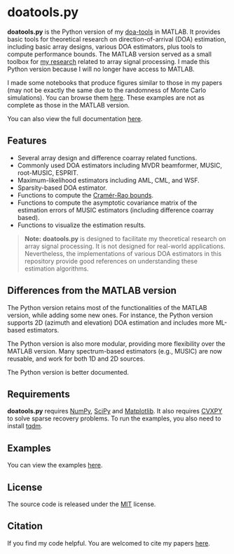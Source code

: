 # doatools.py

**doatools.py** is the Python version of my [doa-tools](https://github.com/morriswmz/doa-tools) in MATLAB. It provides basic tools for theoretical research on direction-of-arrival (DOA) estimation, including basic array designs, various DOA estimators, plus tools to compute performance bounds. The MATLAB version served as a small toolbox for [my research](http://research.wmz.ninja/research.html) related to array signal processing. I made this Python version because I will no longer have access to MATLAB.

I made some notebooks that produce figures similar to those in my papers (may not be exactly the same due to the randomness of Monte Carlo simulations). You can browse them [here](examples/paper). These examples are not as complete as those in the MATLAB version.

You can also view the full documentation [here](https://morriswmz.github.io/doatools.py/).

## Features

* Several array design and difference coarray related functions.
* Commonly used DOA estimators including MVDR beamformer, MUSIC, root-MUSIC, ESPRIT.
* Maximum-likelihood estimators including AML, CML, and WSF.
* Sparsity-based DOA estimator.
* Functions to compute the [Cramér-Rao bounds](https://en.wikipedia.org/wiki/Cram%C3%A9r%E2%80%93Rao_bound).
* Functions to compute the asymptotic covariance matrix of the estimation errors of MUSIC estimators (including difference coarray based).
* Functions to visualize the estimation results.

>**Note:** **doatools.py** is designed to facilitate my theoretical research on array signal processing. It is not designed for real-world applications. Nevertheless, the implementations of various DOA estimators in this repository provide good references on understanding these estimation algorithms.

## Differences from the MATLAB version

The Python version retains most of the functionalities of the MATLAB version, while adding some new ones. For instance, the Python version supports 2D (azimuth and elevation) DOA estimation and includes more ML-based estimators.

The Python version is also more modular, providing more flexibility over the MATLAB version. Many spectrum-based estimators (e.g., MUSIC) are now reusable, and work for both 1D and 2D sources.

The Python version is better documented.

## Requirements

**doatools.py** requires [NumPy](https://github.com/numpy/numpy), [SciPy](https://github.com/scipy/scipy) and [Matplotlib](https://github.com/matplotlib/matplotlib). It also requires [CVXPY](https://github.com/cvxgrp/cvxpy) to solve sparse recovery problems. To run the examples, you also need to install [tqdm](https://github.com/tqdm/tqdm).

## Examples

You can view the examples [here](examples/).

## License

The source code is released under the [MIT](LICENSE.md) license.

## Citation

If you find my code helpful. You are welcomed to cite my papers [here](http://research.wmz.ninja/research.html).
